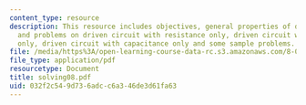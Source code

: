 ```yaml
---
content_type: resource
description: This resource includes objectives, general properties of driven LRC circuits
  and problems on driven circuit with resistance only, driven circuit with inductance
  only, driven circuit with capacitance only and some sample problems.
file: /media/https%3A/open-learning-course-data-rc.s3.amazonaws.com/8-02t-electricity-and-magnetism-spring-2005/032f2c549d736adcc6a346de3d61fa63_solving08.pdf
file_type: application/pdf
resourcetype: Document
title: solving08.pdf
uid: 032f2c54-9d73-6adc-c6a3-46de3d61fa63
---
```

